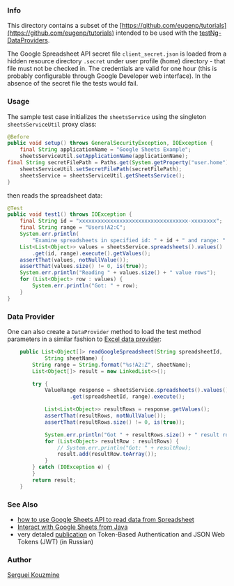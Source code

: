 ### Info 
This directory contains a subset of the [https://github.com/eugenp/tutorials](https://github.com/eugenp/tutorials)
intended to be used with the [testNg-DataProviders](https://github.com/sergueik/testng-dataproviders).

The Google Spreadsheet API secret file `client_secret.json` is loaded from a hidden resource 
directory `.secret` under user profile (home) directory - that file must not be checked in. The credentials are valid for one hour (this is probably configurable through Google Developer web interface).
In the absence of the secret file the tests would fail.

### Usage
The sample test case initializes the `sheetsService` using the singleton `sheetsServiceUtil` proxy class:
```java
@Before
public void setup() throws GeneralSecurityException, IOException {
	final String applicationName = "Google Sheets Example";
	sheetsServiceUtil.setApplicationName(applicationName);
final String secretFilePath = Paths.get(System.getProperty("user.home")).resolve(".secret").resolve("client_secret.json").toAbsolutePath().toString();
	sheetsServiceUtil.setSecretFilePath(secretFilePath);
	sheetsService = sheetsServiceUtil.getSheetsService();
}
```
then reads the spreadsheet data:
```java
@Test
public void test1() throws IOException {
	final String id = "xxxxxxxxxxxxxxxxxxxxxxxxxxxxxxxxxxx-xxxxxxxx";
	final String range = "Users!A2:C";
	System.err.println(
		"Examine spreadsheets in specified id: " + id + " and range: " + range);
	List<List<Object>> values = sheetsService.spreadsheets().values()
		.get(id, range).execute().getValues();
	assertThat(values, notNullValue());
	assertThat(values.size() != 0, is(true));
	System.err.println("Reading " + values.size() + " value rows");
	for (List<Object> row : values) {
		System.err.println("Got: " + row);
	}
}
```
### Data Provider
One can also create a `DataProvider` method to load the test method parameters in a similar fashion to [Excel data provider](https://github.com/sergueik/testng-dataproviders):
```java
	public List<Object[]> readGoogleSpreadsheet(String spreadsheetId,
			String sheetName) {
		String range = String.format("%s!A2:Z", sheetName);
		List<Object[]> result = new LinkedList<>();

		try {
			ValueRange response = sheetsService.spreadsheets().values()
					.get(spreadsheetId, range).execute();

			List<List<Object>> resultRows = response.getValues();
			assertThat(resultRows, notNullValue());
			assertThat(resultRows.size() != 0, is(true));

			System.err.println("Got " + resultRows.size() + " result rows");
			for (List<Object> resultRow : resultRows) {
				// System.err.println("Got: " + resultRow);
				result.add(resultRow.toArray());
			}
		} catch (IOException e) {
		}
		return result;
	}

```
### See Also

 * [how to use Google Sheets API to read data from Spreadsheet](http://www.seleniumeasy.com/selenium-tutorials/read-data-from-google-spreadsheet-using-api)
 * [Interact with Google Sheets from Java](https://www.baeldung.com/google-sheets-java-client)
 * very detaled [publication](https://gist.github.com/zmts/802dc9c3510d79fd40f9dc38a12bccfc) on Token-Based Authentication and JSON Web Tokens (JWT) (in Russian)
 
### Author
[Serguei Kouzmine](kouzmine_serguei@yahoo.com)

